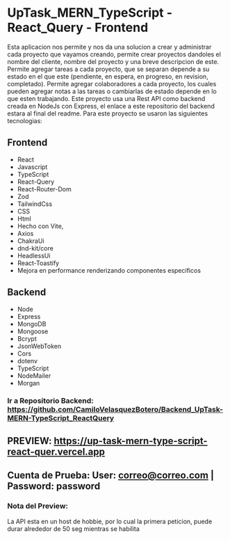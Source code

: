 # UpTask_MERN_TypeScript - React_Query - Frontend

Esta aplicacion nos permite y nos da una solucion a crear y administrar cada proyecto que vayamos creando, permite crear proyectos dandoles el nombre del cliente, nombre del proyecto y una breve descripcion de este. Permite agregar tareas a cada proyecto, que se separan depende a su estado en el que este (pendiente, en espera, en progreso, en revision, completado).
Permite agregar colaboradores a cada proyecto, los cuales pueden agregar notas a las tareas o cambiarlas de estado depende en lo que esten trabajando.
Este proyecto usa una Rest API como backend creada en NodeJs con Express, el enlace a este repositorio del backend estara al final del readme. Para este proyecto se usaron las siguientes tecnologias: 

  ## Frontend
  - React
  - Javascript
  - TypeScript
  - React-Query
  - React-Router-Dom 
  - Zod
  - TailwindCss
  - CSS
  - Html
  - Hecho con Vite,
  - Axios
  - ChakraUi
  - dnd-kit/core
  - HeadlessUi
  - React-Toastify
  - Mejora en performance renderizando componentes especificos
  ## Backend
  - Node
  - Express
  - MongoDB
  - Mongoose
  - Bcrypt
  - JsonWebToken
  - Cors
  - dotenv
  - TypeScript
  - NodeMailer
  - Morgan

### Ir a Repositorio Backend: https://github.com/CamiloVelasquezBotero/Backend_UpTask-MERN-TypeScript_ReactQuery

## PREVIEW: https://up-task-mern-type-script-react-quer.vercel.app
## Cuenta de Prueba:  User: correo@correo.com | Password: password

### Nota del Preview: 
La API esta  en un host de hobbie, por lo cual la primera peticion, puede durar alrededor de 50 seg mientras se habilita